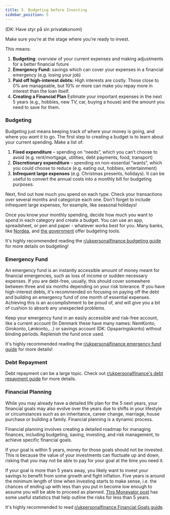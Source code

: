 ```yaml
---
title: 5. Budgeting before Investing
sidebar_position: 5
---
```


(DK: Have styr på sin privatøkonomi)

Make sure you’re at the stage where you’re ready to invest. 

This means:
1. **Budgeting**: overview of your current expenses and making adjustments for a better financial future
2. **Emergency Fund:** savings which can cover your expenses in a financial emergency (e.g. losing your job)
3. **Paid off high-interest debts:** High interests are costly. Those close to 0% are manageable, but 10% or more can make you repay more in interest than the loan itself.
4. **Creating a Financial Plan** Estimate your important expenses in the next 5 years (e.g., hobbies, new TV, car, buying a house) and the amount you need to save for them.

### Budgeting
Budgeting just means keeping track of where your money is going, and where you _want_ it to go.
The first step to creating a budget is to learn about your current spending. Make a list of:
1. **Fixed expenditure** – spending on “needs”, which you can’t choose to avoid (e.g. rent/mortgage, utilities, debt payments, food, transport)
2. **Discretionary expenditure** – spending on non-essential “wants”, which you could choose to reduce (e.g. eating out, hobbies, entertainment)
3. **Infrequent large expenses** (e.g. Christmas presents, holidays). It can be useful to convert the annual costs into a monthly bill for budgeting purposes.

Next, find out how much you spend on each type. Check your transactions over several months and categorize each one. Don't forget to include infrequent large expenses, for example, like seasonal holidays!

Once you know your monthly spending, decide how much you want to spend in each category and create a budget. You can use an app, spreadsheet, or pen and paper - whatever works best for you. Many banks, like [Nordea](https://www.nordea.dk/privat/dit-liv/opsparing-investering/budget.html), and [the government](https://www.raadtilpenge.dk/penge-beregner/budgetskema/Budgetskabelon) offer budgeting tools.

It's highly recommended reading the [r/ukpersonalfinance budgeting guide](https://ukpersonal.finance/budgeting/) for more details on budgeting!


### Emergency Fund
An emergency fund is an instantly accessible amount of money meant for financial emergencies, such as loss of income or sudden necessary expenses. If you are debt-free, usually, this should cover somewhere between three and six months depending on your risk tolerance.
If you have high-interest debts, it's recommended on focusing on paying off the debt and building an emergency fund of one month of essential expenses. Achieving this is an accomplishment to be proud of, and will give you a bit of cushion to absorb any unexpected problems.

Keep your emergency fund in an easily accessible and risk-free account, like a current account (In Denmark these have many names: NemKonto, Girokonto, Lønkonto,...) or savings account (DK: Opsparingskonto) without binding periods. Replenish the fund once used.

It's highly recommended reading the [r/ukpersonalfinance emergency fund guide](https://ukpersonal.finance/emergency-fund/) for more details!

### Debt Repayment
Debt repayment can be a large topic. Check out [r/ukpersonalfinance's debt repayment guide](https://ukpersonal.finance/debt/) for more details.


### Financial Planning
While you may already have a detailed life plan for the 5 next years, your financial goals may also evolve over the years due to shifts in your lifestyle or circumstances such as an inheritance, career change, marriage, house purchase or building a family. Financial planning is a dynamic process.

Financial planning involves creating a detailed roadmap for managing finances, including budgeting, saving, investing, and risk management, to achieve specific financial goals.

If your goal is within 5 years, money for those goals should not be invested. This is because the value of your investments can fluctuate up and down, risking that you may not be able to pay for your goal at the time you need it.

If your goal is more than 5 years away, you likely want to invest your savings to benefit from some growth and fight inflation. Five years is around the minimum length of time when investing starts to make sense, i.e. the chances of ending up with less than you put in become low enough to assume you will be able to proceed as planned. [This Monevator post](https://monevator.com/volatility-inflation-and-asset-class-returns/) has some useful statistics that help outline the risks for less than 5 years.

It's highly recommended to read [r/ukpersonalfinance Financial Goals guide](https://ukpersonal.finance/goals/ ).

